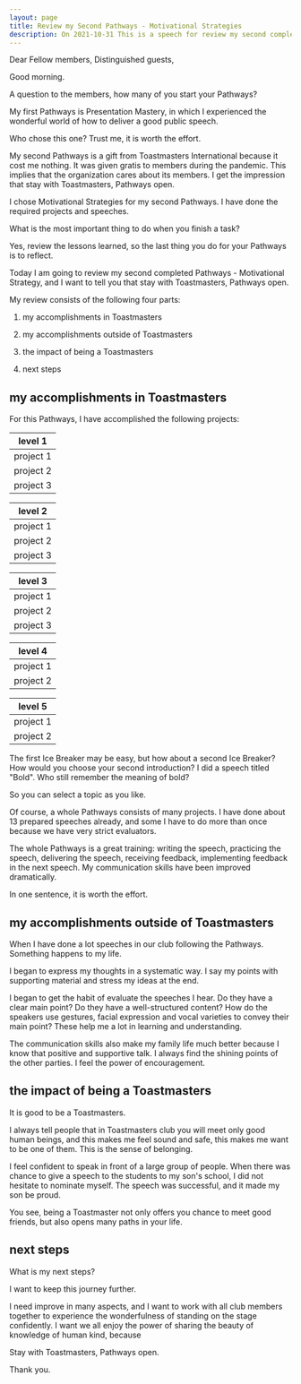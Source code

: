 ```yaml
---
layout: page
title: Review my Second Pathways - Motivational Strategies
description: On 2021-10-31 This is a speech for review my second completed Pathways.
---
```



Dear Fellow members,
Distinguished guests,

Good morning.

A question to the members, how many of you start your Pathways?

My first Pathways is Presentation Mastery, in which I experienced the
wonderful world of how to deliver a good public speech.

Who chose this one? Trust me, it is worth the effort.

My second Pathways is a gift from Toastmasters International
because it cost me nothing. It was given gratis to members
during the pandemic. This implies that the organization cares
about its members. I get the impression that stay with Toastmasters,
Pathways open.

I chose Motivational Strategies for my second Pathways. I have done
the required projects and speeches.

What is the most important thing to do when you finish a task?

Yes, review the lessons learned, so the last thing you do for
your Pathways is to reflect.

Today I am going to review my second completed Pathways - Motivational
Strategy, and I want to tell you that stay with Toastmasters, Pathways
open.

My review consists of the following four parts:

1. my accomplishments in Toastmasters

2. my accomplishments outside of Toastmasters

3. the impact of being a Toastmasters

4. next steps

## my accomplishments in Toastmasters

For this Pathways, I have accomplished the following projects:

level 1|
-------|
project 1 | Ice Breaker: Bold
project 2 | Evaluation and Feedback
project 3 | Research and Present

level 2|
-------|
project 1 | Understand Your Communication Style: Be Nice
project 2 | Active Listening
project 3 | Introduction to Toastmasters Mentor

level 3|
-------|
project 1 | Understanding Emotional Intelligence: Some Emotional Moments
project 2 | Inspire Your Audience: Keep our club healthy
project 3 | Effective Body Language:

level 4|
-------|
project 1 | Motivate Others: Pull the Trigger
project 2 | Question and Answer Session: Copyright - past, present, future

level 5|
-------|
project 1 | Team Building: Is project management against human nature?
project 2 | Prepare to Speak Professionally: Member Rewards Program

The first Ice Breaker may be easy, but how about a second Ice Breaker?
How would you choose your second introduction? I did a speech titled
"Bold". Who still remember the meaning of bold?

So you can select a topic as you like.

Of course, a whole Pathways consists of many projects. I have done about
13 prepared speeches already, and some I have to do more than once because
we have very strict evaluators.

The whole Pathways is a great training:
writing the speech, practicing the speech, delivering the speech, receiving
feedback, implementing feedback in the next speech. My communication skills
have been improved dramatically.

In one sentence, it is worth the effort.


## my accomplishments outside of Toastmasters

When I have done a lot speeches in our club following the Pathways. Something
happens to my life.

I began to express my thoughts in a systematic way. I say my points with
supporting material and stress my ideas at the end.

I began to get the habit of evaluate the speeches I hear. Do they have a
clear main point? Do they have a well-structured content? How do the speakers
use gestures, facial expression and vocal varieties to convey their main
point? These help me a lot in learning and understanding.

The communication skills also make my family life much better because I
know that positive and supportive talk. I always find the shining points
of the other parties. I feel the power of encouragement.


## the impact of being a Toastmasters

It is good to be a Toastmasters.

I always tell people that in Toastmasters club you will meet only good
human beings, and this makes me feel sound and safe, this makes me want
to be one of them. This is the sense of belonging.

I feel confident to speak in front of a large group of people. When there
was chance to give a speech to the students to my son's school, I did
not hesitate to nominate myself. The speech was successful, and it made
my son be proud.

You see, being a Toastmaster not only offers you chance to meet good
friends, but also opens many paths in your life.


## next steps

What is my next steps?

I want to keep this journey further.

I need improve in many aspects, and I want to work with all club members
together to experience the wonderfulness of standing on the stage
confidently. I want we all enjoy the power of sharing the beauty of
knowledge of human kind, because

Stay with Toastmasters, Pathways open.


Thank you.